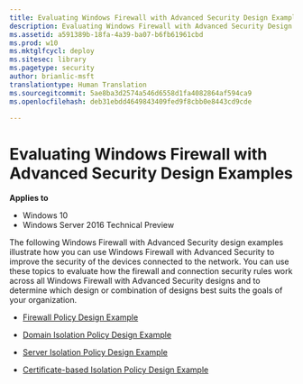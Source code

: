 ```yaml
---
title: Evaluating Windows Firewall with Advanced Security Design Examples (Windows 10)
description: Evaluating Windows Firewall with Advanced Security Design Examples
ms.assetid: a591389b-18fa-4a39-ba07-b6fb61961cbd
ms.prod: w10
ms.mktglfcycl: deploy
ms.sitesec: library
ms.pagetype: security
author: brianlic-msft
translationtype: Human Translation
ms.sourcegitcommit: 5ae8ba3d2574a546d6558d1fa4082864af594ca9
ms.openlocfilehash: deb31ebdd4649843409fed9f8cbb0e8443cd9cde

---
```


# Evaluating Windows Firewall with Advanced Security Design Examples

**Applies to**
-   Windows 10
-   Windows Server 2016 Technical Preview

The following Windows Firewall with Advanced Security design examples illustrate how you can use Windows Firewall with Advanced Security to improve the security of the devices connected to the network. You can use these topics to evaluate how the firewall and connection security rules work across all Windows Firewall with Advanced Security designs and to determine which design or combination of designs best suits the goals of your organization.

-   [Firewall Policy Design Example](firewall-policy-design-example.md)

-   [Domain Isolation Policy Design Example](domain-isolation-policy-design-example.md)

-   [Server Isolation Policy Design Example](server-isolation-policy-design-example.md)

-   [Certificate-based Isolation Policy Design Example](certificate-based-isolation-policy-design-example.md)




<!--HONumber=Jun16_HO4-->


